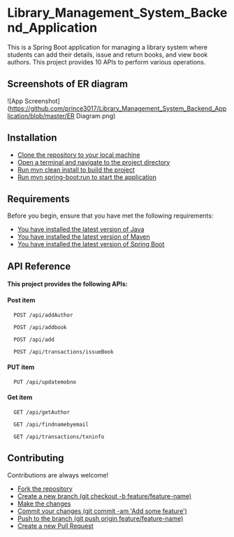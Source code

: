 # Library_Management_System_Backend_Application
This is a Spring Boot application for managing a library system where students can add their details, issue and return books, and view book authors. This project provides 10 APIs to perform various operations.

## Screenshots of ER diagram

![App Screenshot](https://github.com/prince3017/Library_Management_System_Backend_Application/blob/master/ER Diagram.png)





## Installation 

 - [Clone the repository to your local machine](https://github.com/your_username/library-management.git)
 - [Open a terminal and navigate to the project directory]()
 - [Run mvn clean install to build the project]()
 - [Run mvn spring-boot:run to start the application]()
## Requirements
Before you begin, ensure that you have met the following requirements:

 - [You have installed the latest version of Java]()
 - [You have installed the latest version of Maven]()
 - [You have installed the latest version of Spring Boot]()


## API Reference

#### This project provides the following APIs:

#### Post item

```http
  POST /api/addAuthor
```
```http
  POST /api/addbook
```

```http
  POST /api/add
```



```http
  POST /api/transactions/issueBook
```



#### PUT item

```http
  PUT /api/updatemobno
```



#### Get item

```http
  GET /api/getAuthor
```
```http
  GET /api/findnamebyemail
```

```http
  GET /api/transactions/txninfo
```
## Contributing

Contributions are always welcome!


 - [Fork the repository]()
 - [Create a new branch (git checkout -b feature/feature-name)]()
 - [Make the changes]()
- [Commit your changes (git commit -am 'Add some feature')]()
 - [Push to the branch (git push origin feature/feature-name)]()
 - [Create a new Pull Request]()

